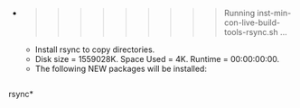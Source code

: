 * >>>>>>>>> Running inst-min-con-live-build-tools-rsync.sh ...
  * Install rsync to copy directories.
  * Disk size = 1559028K. Space Used = 4K. Runtime = 00:00:00:00.
  * The following NEW packages will be installed:
  ```bash
rsync*
  ```
